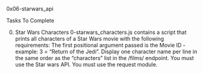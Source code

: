 0x06-starwars_api

Tasks To Complete

 0. Star Wars Characters
0-starwars_characters.js contains a script that prints all characters of a Star Wars movie with the following requirements:
The first positional argument passed is the Movie ID - example: 3 = “Return of the Jedi”.
Display one character name per line in the same order as the “characters” list in the /films/ endpoint.
You must use the Star wars API.
You must use the request module.
